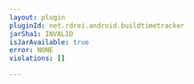 ```yaml
---
layout: plugin
pluginId: net.rdrei.android.buildtimetracker
jarSha1: INVALID
isJarAvailable: true
error: NONE
violations: []

---
```

